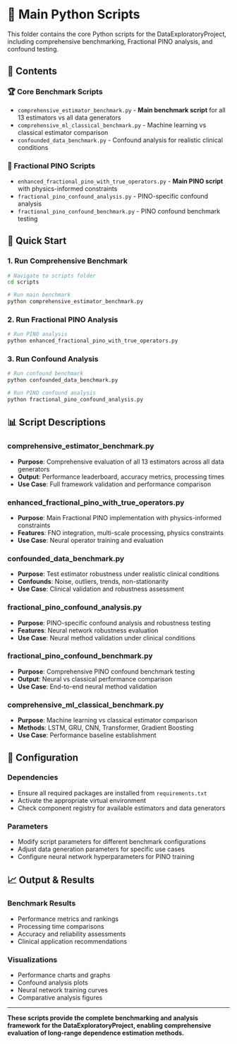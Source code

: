 # 🐍 **Main Python Scripts**

This folder contains the core Python scripts for the DataExploratoryProject, including comprehensive benchmarking, Fractional PINO analysis, and confound testing.

## 📁 **Contents**

### **🏆 Core Benchmark Scripts**
- `comprehensive_estimator_benchmark.py` - **Main benchmark script** for all 13 estimators vs all data generators
- `comprehensive_ml_classical_benchmark.py` - Machine learning vs classical estimator comparison
- `confounded_data_benchmark.py` - Confound analysis for realistic clinical conditions

### **🔬 Fractional PINO Scripts**
- `enhanced_fractional_pino_with_true_operators.py` - **Main PINO script** with physics-informed constraints
- `fractional_pino_confound_analysis.py` - PINO-specific confound analysis
- `fractional_pino_confound_benchmark.py` - PINO confound benchmark testing

## 🚀 **Quick Start**

### **1. Run Comprehensive Benchmark**
```bash
# Navigate to scripts folder
cd scripts

# Run main benchmark
python comprehensive_estimator_benchmark.py
```

### **2. Run Fractional PINO Analysis**
```bash
# Run PINO analysis
python enhanced_fractional_pino_with_true_operators.py
```

### **3. Run Confound Analysis**
```bash
# Run confound benchmark
python confounded_data_benchmark.py

# Run PINO confound analysis
python fractional_pino_confound_analysis.py
```

## 📊 **Script Descriptions**

### **comprehensive_estimator_benchmark.py**
- **Purpose**: Comprehensive evaluation of all 13 estimators across all data generators
- **Output**: Performance leaderboard, accuracy metrics, processing times
- **Use Case**: Full framework validation and performance comparison

### **enhanced_fractional_pino_with_true_operators.py**
- **Purpose**: Main Fractional PINO implementation with physics-informed constraints
- **Features**: FNO integration, multi-scale processing, physics constraints
- **Use Case**: Neural operator training and evaluation

### **confounded_data_benchmark.py**
- **Purpose**: Test estimator robustness under realistic clinical conditions
- **Confounds**: Noise, outliers, trends, non-stationarity
- **Use Case**: Clinical validation and robustness assessment

### **fractional_pino_confound_analysis.py**
- **Purpose**: PINO-specific confound analysis and robustness testing
- **Features**: Neural network robustness evaluation
- **Use Case**: Neural method validation under clinical conditions

### **fractional_pino_confound_benchmark.py**
- **Purpose**: Comprehensive PINO confound benchmark testing
- **Output**: Neural vs classical performance comparison
- **Use Case**: End-to-end neural method validation

### **comprehensive_ml_classical_benchmark.py**
- **Purpose**: Machine learning vs classical estimator comparison
- **Methods**: LSTM, GRU, CNN, Transformer, Gradient Boosting
- **Use Case**: Performance baseline establishment

## 🔧 **Configuration**

### **Dependencies**
- Ensure all required packages are installed from `requirements.txt`
- Activate the appropriate virtual environment
- Check component registry for available estimators and data generators

### **Parameters**
- Modify script parameters for different benchmark configurations
- Adjust data generation parameters for specific use cases
- Configure neural network hyperparameters for PINO training

## 📈 **Output & Results**

### **Benchmark Results**
- Performance metrics and rankings
- Processing time comparisons
- Accuracy and reliability assessments
- Clinical application recommendations

### **Visualizations**
- Performance charts and graphs
- Confound analysis plots
- Neural network training curves
- Comparative analysis figures

---

**These scripts provide the complete benchmarking and analysis framework for the DataExploratoryProject, enabling comprehensive evaluation of long-range dependence estimation methods.**
